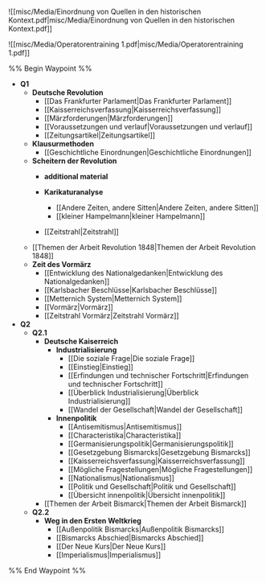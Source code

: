 ![[misc/Media/Einordnung von Quellen in den historischen Kontext.pdf|misc/Media/Einordnung von Quellen in den historischen Kontext.pdf]]

![[misc/Media/Operatorentraining 1.pdf|misc/Media/Operatorentraining 1.pdf]]


%% Begin Waypoint %%
- **Q1**
	- **Deutsche Revolution**
		- [[Das Frankfurter Parlament|Das Frankfurter Parlament]]
		- [[Kaisserreichsverfassung|Kaisserreichsverfassung]]
		- [[Märzforderungen|Märzforderungen]]
		- [[Voraussetzungen und verlauf|Voraussetzungen und verlauf]]
		- [[Zeitungsartikel|Zeitungsartikel]]
	- **Klausurmethoden**
		- [[Geschichtliche Einordnungen|Geschichtliche Einordnungen]]
	- **Scheitern der Revolution**
		- **additional material**

		- **Karikaturanalyse**
			- [[Andere Zeiten, andere Sitten|Andere Zeiten, andere Sitten]]
			- [[kleiner Hampelmann|kleiner Hampelmann]]
		- [[Zeitstrahl|Zeitstrahl]]
	- [[Themen der Arbeit Revolution 1848|Themen der Arbeit Revolution 1848]]
	- **Zeit des Vormärz**
		- [[Entwicklung des Nationalgedanken|Entwicklung des Nationalgedanken]]
		- [[Karlsbacher Beschlüsse|Karlsbacher Beschlüsse]]
		- [[Metternich System|Metternich System]]
		- [[Vormärz|Vormärz]]
		- [[Zeitstrahl Vormärz|Zeitstrahl Vormärz]]
- **Q2**
	- **Q2.1**
		- **Deutsche Kaiserreich**
			- **Industrialisierung**
				- [[Die soziale Frage|Die soziale Frage]]
				- [[Einstieg|Einstieg]]
				- [[Erfindungen und technischer Fortschritt|Erfindungen und technischer Fortschritt]]
				- [[Überblick Industrialisierung|Überblick Industrialisierung]]
				- [[Wandel der Gesellschaft|Wandel der Gesellschaft]]
			- **Innenpolitik**
				- [[Antisemitismus|Antisemitismus]]
				- [[Characteristika|Characteristika]]
				- [[Germanisierungspolitik|Germanisierungspolitik]]
				- [[Gesetzgebung Bismarcks|Gesetzgebung Bismarcks]]
				- [[Kaisserreichsverfassung|Kaisserreichsverfassung]]
				- [[Mögliche Fragestellungen|Mögliche Fragestellungen]]
				- [[Nationalismus|Nationalismus]]
				- [[Politik und Gesellschaft|Politik und Gesellschaft]]
				- [[Übersicht innenpolitik|Übersicht innenpolitik]]
		- [[Themen der Arbeit Bismarck|Themen der Arbeit Bismarck]]
	- **Q2.2**
		- **Weg in den Ersten Weltkrieg**
			- [[Außenpolitik Bismarcks|Außenpolitik Bismarcks]]
			- [[Bismarcks Abschied|Bismarcks Abschied]]
			- [[Der Neue Kurs|Der Neue Kurs]]
			- [[Imperialismus|Imperialismus]]

%% End Waypoint %%
